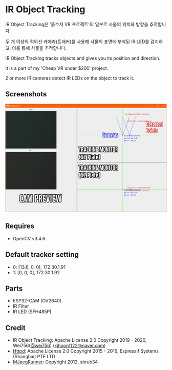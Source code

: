 # IR Object Tracking

IR Object Tracking은 '흙수저 VR 프로젝트'의 일부로 사물의 위치와 방향을 추적합니다.

두 개 이상의 적외선 카메라(트래커)를 사용해 사물의 표면에 부착된 IR LED를 감지하고, 이를 통해 사물을 추적합니다.

IR Object Tracking tracks objects and gives you its position and direction.

It is a part of my 'Cheap VR under $200' project.

2 or more IR cameras detect IR LEDs on the object to track it.

## Screenshots

![Screenshot](./pictures/1.png)

## Requires
- OpenCV v3.4.6

## Default tracker setting

- 0: \[13.6, 0, 0\], 172.30.1.91
- 1: \[0,    0, 0\], 172.30.1.92

## Parts
- ESP32-CAM (OV2640)
- IR Filter
- IR LED (SFH485P)

## Credit
- IR Object Tracking: Apache License 2.0 Copyright 2019 - 2020, Wei756([@wei756](http://github.com/wei756)) (kjhoon1122@naver.com)
- [Httpd](./esp32-cam/CameraWebServer/app_httpd.cpp): Apache License 2.0 Copyright 2015 - 2016, Espressif Systems (Shanghai) PTE LTD
- [MJpegRunner](http://thistleshrub.net/www/index.php?controller=posts&action=show&id=2012-05-13DisplayingStreamedMJPEGinJava.txt): Copyright 2012, shrub34